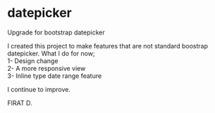 # datepicker
Upgrade for bootstrap datepicker 

I created this project to make features that are not standard boostrap datepicker.
What I do for now;<br/>
1- Design change<br/>
2- A more responsive view<br/>
3- Inline type date range feature<br/>

I continue to improve.

FIRAT D.
